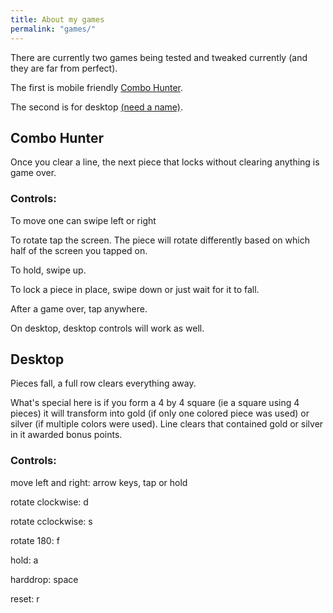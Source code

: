 ```yaml
---
title: About my games
permalink: "games/"
---
```


There are currently two games being tested and tweaked currently (and they are far from perfect).

The first is mobile friendly [Combo Hunter](/games/comboHunter.html).

The second is for desktop [(need a name)](/games/ntScoring.html).



## Combo Hunter
Once you clear a line, the next piece that locks without clearing anything is game over.

### Controls:
To move one can swipe left or right

To rotate tap the screen.
The piece will rotate differently based on which half of the screen you tapped on.

To hold, swipe up.

To lock a piece in place, swipe down or just wait for it to fall.

After a game over, tap anywhere.

On desktop, desktop controls will work as well.


## Desktop
Pieces fall, a full row clears everything away.

What's special here is if you form a 4 by 4 square (ie a square using 4 pieces) it will transform into gold (if only one colored piece was used) or silver (if multiple colors were used).
Line clears that contained gold or silver in it awarded bonus points.

### Controls:

move left and right: arrow keys, tap or hold

rotate clockwise: d

rotate cclockwise: s

rotate 180: f

hold: a

harddrop: space

reset: r






